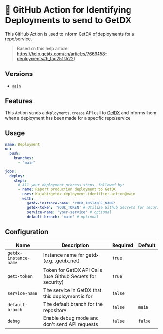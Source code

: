 # 📖 GitHub Action for Identifying Deployments to send to GetDX

This GitHub Action is used to inform GetDX of deployments for a repo/service.

> Based on this help article: https://help.getdx.com/en/articles/7669458-deployments#h_fac2513522).

## Versions

- [`main`](https://github.com/Kajabi/getdx-deployment-identifier-action)

## Features

This Action sends a `deployments.create` API call to [GetDX](https://getdx.com/) and informs them when a deployment has been made for a specific repo/service

## Usage

```yaml
name: Deployment
on:
  push:
    branches:
      - "main"

jobs:
  deploy:
    steps:
      # All your deployment process steps, followed by: 
      - name: Report production deployment to GetDX
        uses: Kajabi/getdx-deployment-identifier-action@main
        with:
          getdx-instance-name: 'YOUR_INSTANCE_NAME'
          getdx-token: 'YOUR_TOKEN' # Utilize Github Secrets for security
          service-name: 'your-service' # optional
          default-branch: 'main' # optional
```

## Configuration

| Name                    | Description                                                                        | Required | Default                                  |
| ----------------------- | ---------------------------------------------------------------------------------- | -------- | ---------------------------------------- |
| `getdx-instance-name`   | Instance name for getdx (e.g. <instance-name>.getdx.net)                           | `true`   |                                          |
| `getx-token`            | Token for GetDX API Calls (use Github Secrets for security)                        | `true`   |                                          |
| `service-name`          | The service in GetDX that this deployment is for                                   | `false`  |                                          |
| `default-branch`        | The default branch for the repository                                              | `false`  | `main`                                   |
| `debug`                 | Enable debug mode and don't send API requests                                      | `false`  | `false`                                  |